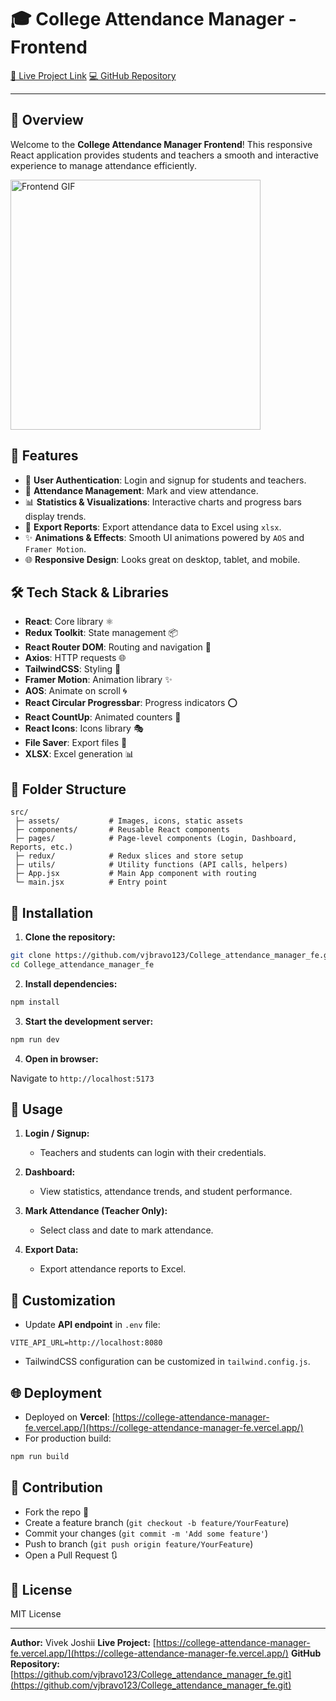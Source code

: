 # 🎓 College Attendance Manager - Frontend

[🚀 Live Project Link](https://college-attendance-manager-fe.vercel.app/)
[💻 GitHub Repository](https://github.com/vjbravo123/College_attendance_manager_fe.git)

---

## 🌟 Overview

Welcome to the **College Attendance Manager Frontend**! This responsive React application provides students and teachers a smooth and interactive experience to manage attendance efficiently.

<img src="https://imgs.search.brave.com/Trt80ptrA3Px1lTWlEpw4ZHu1UZnQ0OlqagXXjcA4Xg/rs:fit:500:0:1:0/g:ce/aHR0cHM6Ly90My5m/dGNkbi5uZXQvanBn/LzAyLzkxLzQ4Lzg4/LzM2MF9GXzI5MTQ4/ODg4NV9xaXhrVGVL/dFFjdW92NG9idzdW/WEo1ZHdqd0k5TEtL/Mi5qcGc" alt="Frontend GIF" width="400" />

## 🎯 Features

* 🔐 **User Authentication**: Login and signup for students and teachers.
* 📝 **Attendance Management**: Mark and view attendance.
* 📊 **Statistics & Visualizations**: Interactive charts and progress bars display trends.
* 📁 **Export Reports**: Export attendance data to Excel using `xlsx`.
* ✨ **Animations & Effects**: Smooth UI animations powered by `AOS` and `Framer Motion`.
* 🌐 **Responsive Design**: Looks great on desktop, tablet, and mobile.

## 🛠️ Tech Stack & Libraries

* **React**: Core library ⚛️
* **Redux Toolkit**: State management 📦
* **React Router DOM**: Routing and navigation 🔗
* **Axios**: HTTP requests 🌐
* **TailwindCSS**: Styling 🎨
* **Framer Motion**: Animation library ✨
* **AOS**: Animate on scroll 🌀
* **React Circular Progressbar**: Progress indicators ⭕
* **React CountUp**: Animated counters 🔢
* **React Icons**: Icons library 🎭
* **File Saver**: Export files 💾
* **XLSX**: Excel generation 📊

## 📂 Folder Structure

```
src/
 ├─ assets/           # Images, icons, static assets
 ├─ components/       # Reusable React components
 ├─ pages/            # Page-level components (Login, Dashboard, Reports, etc.)
 ├─ redux/            # Redux slices and store setup
 ├─ utils/            # Utility functions (API calls, helpers)
 ├─ App.jsx           # Main App component with routing
 └─ main.jsx          # Entry point
```

## 🚀 Installation

1. **Clone the repository:**

```bash
git clone https://github.com/vjbravo123/College_attendance_manager_fe.git
cd College_attendance_manager_fe
```

2. **Install dependencies:**

```bash
npm install
```

3. **Start the development server:**

```bash
npm run dev
```

4. **Open in browser:**

Navigate to `http://localhost:5173`

## 🔗 Usage

1. **Login / Signup:**

   * Teachers and students can login with their credentials.

2. **Dashboard:**

   * View statistics, attendance trends, and student performance.

3. **Mark Attendance (Teacher Only):**

   * Select class and date to mark attendance.

4. **Export Data:**

   * Export attendance reports to Excel.

## 🎨 Customization

* Update **API endpoint** in `.env` file:

```
VITE_API_URL=http://localhost:8080
```

* TailwindCSS configuration can be customized in `tailwind.config.js`.

## 🌐 Deployment

* Deployed on **Vercel**: [https://college-attendance-manager-fe.vercel.app/](https://college-attendance-manager-fe.vercel.app/)
* For production build:

```bash
npm run build
```

## 🤝 Contribution

* Fork the repo 🍴
* Create a feature branch (`git checkout -b feature/YourFeature`)
* Commit your changes (`git commit -m 'Add some feature'`)
* Push to branch (`git push origin feature/YourFeature`)
* Open a Pull Request 🔃

## 📄 License

MIT License

---

**Author:** Vivek Joshii
**Live Project:** [https://college-attendance-manager-fe.vercel.app/](https://college-attendance-manager-fe.vercel.app/)
**GitHub Repository:** [https://github.com/vjbravo123/College_attendance_manager_fe.git](https://github.com/vjbravo123/College_attendance_manager_fe.git)
